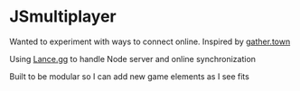 # JSmultiplayer
Wanted to experiment with ways to connect online. Inspired by [gather.town](https://gather.town/)

Using [Lance.gg](http://docs.lance.gg/index.html) to handle Node server and online synchronization 

Built to be modular so I can add new game elements as I see fits
